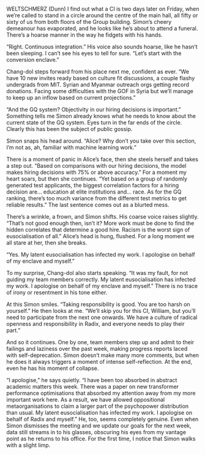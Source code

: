 WELTSCHMERZ (Dunn)
I find out what a CI is two days later on Friday, when we’re called to stand in a circle around the centre of the main hall, all fifty or sixty of us from both floors of the Group building. Simon’s cheery demeanour has evaporated, and he looks like he’s about to attend a funeral. There’s a hoarse manner in the way he fidgets with his hands.

“Right. Continuous integration.” His voice also sounds hoarse, like he hasn’t been sleeping. I can’t see his eyes to tell for sure. “Let’s start with the conversion enclave.”

Chang-dol steps forward from his place next me, confident as ever. “We have 10 new invites ready based on culture fit discussions, a couple flashy undergrads from MIT. Syrian and Myanmar outreach orgs getting record donations. Facing some difficulties with the GOF in Syria but we’ll manage to keep up an inflow based on current projections.”

“And the GQ system? Objectivity in our hiring decisions is important.” Something tells me Simon already knows what he needs to know about the current state of the GQ system. Eyes turn in the far ends of the circle. Clearly this has been the subject of public gossip.

Simon snaps his head around. “Alice? Why don’t you take over this section, I’m not as, ah, familiar with machine learning work.”

There is a moment of panic in Alice’s face, then she steels herself and takes a step out. “Based on comparisons with our hiring decisions, the model makes hiring decisions with 75% or above accuracy.” For a moment my heart soars, but then she continues. “Yet based on a group of randomly generated test applicants, the biggest correlation factors for a hiring decision are… education at elite institutions and… race. As for the GQ ranking, there’s too much variance from the different test metrics to get reliable results.” The last sentence comes out as a blurted mess.

There’s a wrinkle, a frown, and Simon shifts. His coarse voice raises slightly. “That’s not good enough then, isn’t it? More work must be done to find the hidden correlates that determine a good hire. Racism is the worst sign of eusocialisation of all.” Alice’s head is hung, flushed. For a long moment we all stare at her, then she breaks.

“Yes. My latent eusocialisation has infected my work. I apologise on behalf of my enclave and myself.” 

To my surprise, Chang-dol also starts speaking. “It was my fault, for not guiding my team members correctly. My latent eusocialisation has infected my work. I apologise on behalf of my enclave and myself.” There is no trace of irony or resentment in his tone either.

At this Simon smiles. “Taking responsibility is good. You are too harsh on yourself.” He then looks at me. “We’ll skip you for this CI, William, but you’ll need to participate from the next one onwards. We have a culture of radical openness and responsibility in Radix, and everyone needs to play their part.”

And so it continues. One by one, team members step up and admit to their failings and laziness over the past week, making progress reports laced with self-deprecation. Simon doesn’t make many more comments, but when he does it always triggers a moment of intense self-reflection. At the end, even he has his moment of collapse.

“I apologise,” he says quietly. “I have been too absorbed in abstract academic matters this week. There was a paper on new transformer performance optimisations that absorbed my attention away from my more important work here. As a result, we have allowed oppositional metaorganisations to claim a larger part of the psychopower distribution than usual. My latent eusocialisation has infected my work. I apologise on behalf of Radix and myself.” He, too, seems completely genuine. Even when Simon dismisses the meeting and we update our goals for the next week, data still streams in to his glasses, obscuring his eyes from my vantage point as he returns to his office. For the first time, I notice that Simon walks with a slight limp.
